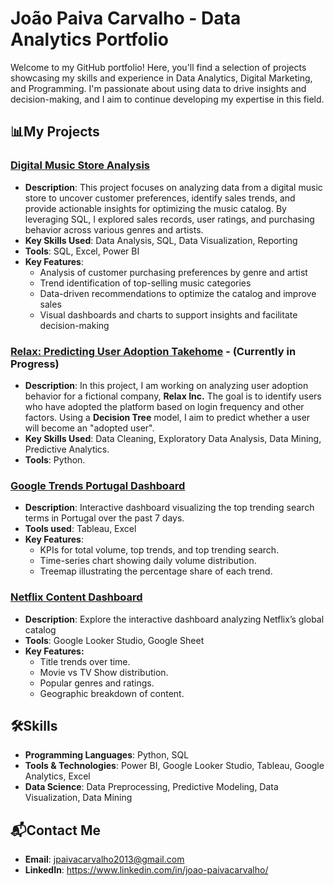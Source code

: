 # João Paiva Carvalho - Data Analytics Portfolio

Welcome to my GitHub portfolio! Here, you'll find a selection of projects showcasing my skills and experience in Data Analytics, Digital Marketing, and Programming. 
I'm passionate about using data to drive insights and decision-making, and I aim to continue developing my expertise in this field.

## 📊My Projects

### [Digital Music Store Analysis](https://github.com/JPaivaCarvalho/Portfolio/blob/main/Digital%20Music%20Store%20Analysis%20Case%20Study.md)
- **Description**: This project focuses on analyzing data from a digital music store to uncover customer preferences, identify sales trends, and provide actionable insights for optimizing the music catalog. By leveraging SQL, I explored sales records, user ratings, and purchasing behavior across various genres and artists.
- **Key Skills Used**: Data Analysis, SQL, Data Visualization, Reporting
- **Tools**: SQL, Excel, Power BI
- **Key Features**:
  - Analysis of customer purchasing preferences by genre and artist
  - Trend identification of top-selling music categories
  - Data-driven recommendations to optimize the catalog and improve sales
  - Visual dashboards and charts to support insights and facilitate decision-making

### [Relax: Predicting User Adoption Takehome](https://github.com/JPaivaCarvalho/Portfolio/blob/main/Relax_Predicting_User_Adoption_Takehome.ipynb) - (Currently in Progress)
- **Description**: In this project, I am working on analyzing user adoption behavior for a fictional company, **Relax Inc.** The goal is to identify users who have adopted
  the platform based on login frequency and other factors. Using a **Decision Tree** model, I aim to predict whether a user will become an "adopted user".
- **Key Skills Used**: Data Cleaning, Exploratory Data Analysis, Data Mining, Predictive Analytics.
- **Tools**: Python.

### [Google Trends Portugal Dashboard](https://public.tableau.com/views/GoogleTrendsDashboard/Painel2?:language=pt-BR&:sid=&:redirect=auth&:display_count=n&:origin=viz_share_link)
- **Description**: Interactive dashboard visualizing the top trending search terms in Portugal over the past 7 days.
- **Tools used**: Tableau, Excel
- **Key Features**:
  - KPIs for total volume, top trends, and top trending search.
  - Time-series chart showing daily volume distribution.
  - Treemap illustrating the percentage share of each trend.
 
### [Netflix Content Dashboard](https://lookerstudio.google.com/s/laonNBS0l6M)
- **Description**: Explore the interactive dashboard analyzing Netflix’s global catalog
- **Tools**: Google Looker Studio, Google Sheet
- **Key Features:**
  - Title trends over time.
  - Movie vs TV Show distribution.
  - Popular genres and ratings.
  - Geographic breakdown of content.


## 🛠️Skills
- **Programming Languages**: Python, SQL
- **Tools & Technologies**: Power BI, Google Looker Studio, Tableau, Google Analytics, Excel
- **Data Science**: Data Preprocessing, Predictive Modeling, Data Visualization, Data Mining

## 📬Contact Me
- **Email**: jpaivacarvalho2013@gmail.com
- **LinkedIn**: https://www.linkedin.com/in/joao-paivacarvalho/ 

